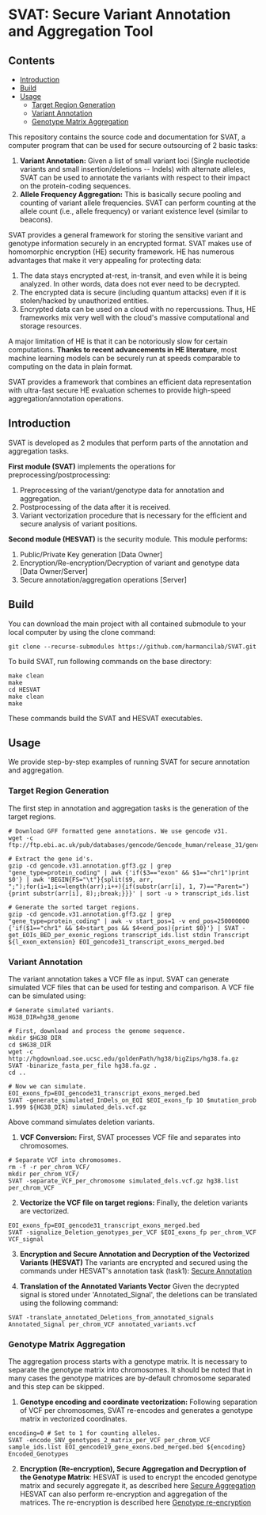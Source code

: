 # SVAT: Secure Variant Annotation and Aggregation Tool

## Contents 

* [Introduction](#introduction)
* [Build](#build)
* [Usage](#usage)
    * [Target Region Generation](#target-region-generation)
    * [Variant Annotation](#variant-annotation)    
    * [Genotype Matrix Aggregation](#genotype-matrix-aggregation)      


This repository contains the source code and documentation for SVAT, a computer program that can be used for secure outsourcing of 2 basic tasks: 

1. **Variant Annotation:** Given a list of small variant loci (Single nucleotide variants and small insertion/deletions -- Indels) with alternate alleles, SVAT can be used to annotate the variants with respect to their impact on the protein-coding sequences.
2. **Allele Frequency Aggregation:** This is basically secure pooling and counting of variant allele frequencies. SVAT can perform counting at the allele count (i.e., allele frequency) or  variant existence level (similar to beacons).

SVAT provides a general framework for storing the sensitive variant and genotype information securely in an encrypted format. SVAT makes use of homomorphic encryption (HE) security framework. HE has numerous advantages that make it very appealing for protecting data:
1. The data stays encrypted at-rest, in-transit, and even while it is being analyzed. In other words, data does not ever need to be decrypted.
2. The encrypted data is secure (including quantum attacks) even if it is stolen/hacked by unauthorized entities.
3. Encrypted data can be used on a cloud with no repercussions. Thus, HE frameworks mix very well with the cloud's massive computational and storage resources.

A major limitation of HE is that it can be notoriously slow for certain computations. **Thanks to recent advancements in HE literature**, most machine learning models can be securely run at speeds comparable to computing on the data in plain format. 

SVAT provides a framework that combines an efficient data representation with ultra-fast secure HE evaluation schemes to provide high-speed aggregation/annotation operations.

## Introduction
SVAT is developed as 2 modules that perform parts of the annotation and aggregation tasks. 

**First module (SVAT)** implements the operations for preprocessing/postprocessing:
1. Preprocessing of the variant/genotype data for annotation and aggregation.
2. Postprocessing of the data after it is received.
2. Variant vectorization procedure that is necessary for the efficient and secure analysis of variant positions.

**Second module (HESVAT)** is the security module. This module performs:
1. Public/Private Key generation [Data Owner]
2. Encryption/Re-encryption/Decryption of variant and genotype data [Data Owner/Server]
3. Secure annotation/aggregation operations [Server]

## Build

You can download the main project with all contained submodule to your local computer by using the clone command:

```
git clone --recurse-submodules https://github.com/harmancilab/SVAT.git
```

To build SVAT, run following commands on the base directory:

```
make clean
make
cd HESVAT
make clean
make
```

These commands build the SVAT and HESVAT executables.

## Usage
We provide step-by-step examples of running SVAT for secure annotation and aggregation.

### Target Region Generation
The first step in annotation and aggregation tasks is the generation of the target regions.

```
# Download GFF formatted gene annotations. We use gencode v31.
wget -c ftp://ftp.ebi.ac.uk/pub/databases/gencode/Gencode_human/release_31/gencode.v31.annotation.gff3.gz

# Extract the gene id's.
gzip -cd gencode.v31.annotation.gff3.gz | grep "gene_type=protein_coding" | awk {'if($3=="exon" && $1=="chr1")print $0'} | awk 'BEGIN{FS="\t"}{split($9, arr, ";");for(i=1;i<=length(arr);i++){if(substr(arr[i], 1, 7)=="Parent="){print substr(arr[i], 8);;break;}}}' | sort -u > transcript_ids.list

# Generate the sorted target regions.
gzip -cd gencode.v31.annotation.gff3.gz | grep "gene_type=protein_coding" | awk -v start_pos=1 -v end_pos=250000000 {'if($1=="chr1" && $4>start_pos && $4<end_pos){print $0}'} | SVAT -get_EOIs_BED_per_exonic_regions transcript_ids.list stdin Transcript ${l_exon_extension} EOI_gencode31_transcript_exons_merged.bed
```

### Variant Annotation

The variant annotation takes a VCF file as input. SVAT can generate simulated VCF files that can be used for testing and comparison. A VCF file can be simulated using:

```
# Generate simulated variants.
HG38_DIR=hg38_genome

# First, download and process the genome sequence.
mkdir $HG38_DIR
cd $HG38_DIR
wget -c http://hgdownload.soe.ucsc.edu/goldenPath/hg38/bigZips/hg38.fa.gz
SVAT -binarize_fasta_per_file hg38.fa.gz .
cd ..

# Now we can simulate.
EOI_exons_fp=EOI_gencode31_transcript_exons_merged.bed
SVAT -generate_simulated_InDels_on_EOI $EOI_exons_fp 10 $mutation_prob 1.999 ${HG38_DIR} simulated_dels.vcf.gz
```

Above command simulates deletion variants.

1. **VCF Conversion:** First, SVAT processes VCF file and separates into chromosomes.

```
# Separate VCF into chromosomes.
rm -f -r per_chrom_VCF/
mkdir per_chrom_VCF/
SVAT -separate_VCF_per_chromosome simulated_dels.vcf.gz hg38.list per_chrom_VCF
```

2. **Vectorize the VCF file on target regions:**
Finally, the deletion variants are vectorized.
```
EOI_exons_fp=EOI_gencode31_transcript_exons_merged.bed
SVAT -signalize_Deletion_genotypes_per_VCF $EOI_exons_fp per_chrom_VCF VCF_signal
```

3. **Encryption and Secure Annotation and Decryption of the Vectorized Variants (HESVAT)**
The variants are encrypted and secured using the commands under HESVAT's annotation task (task1): [Secure Annotation](https://github.com/K-miran/HESVAT/tree/808fc23#Task-1-Secure-Annotation)

4. **Translation of the Annotated Variants Vector**
Given the decrypted signal is stored under 'Annotated_Signal', the deletions can be translated using the following command:
```
SVAT -translate_annotated_Deletions_from_annotated_signals Annotated_Signal per_chrom_VCF annotated_variants.vcf
```

### Genotype Matrix Aggregation
The aggregation process starts with a genotype matrix. It is necessary to separate the genotype matrix into chromosomes. It should be noted that in many cases the genotype matrices are by-default chromosome separated and this step can be skipped.

1. **Genotype encoding and coordinate vectorization:** Following separation of VCF per chromosomes, SVAT re-encodes and generates a genotype matrix in vectorized coordinates.

```
encoding=0 # Set to 1 for counting alleles.
SVAT -encode_SNV_genotypes_2_matrix_per_VCF per_chrom_VCF sample_ids.list EOI_gencode19_gene_exons.bed_merged.bed ${encoding} Encoded_Genotypes
```

2. **Encryption (Re-encryption), Secure Aggregation and Decryption of the Genotype Matrix**: HESVAT is used to encrypt the encoded genotype matrix and securely aggregate it, as described here [Secure Aggregation](https://github.com/K-miran/HESVAT/tree/808fc23#Task-2-Secure-Aggregation)
HESVAT can also perform re-encryption and aggregation of the matrices. The re-encryption is described here [Genotype re-encryption](https://github.com/K-miran/HESVAT/tree/808fc23#Task-3-Secure-Aggregation-by-proxy-encryption)
